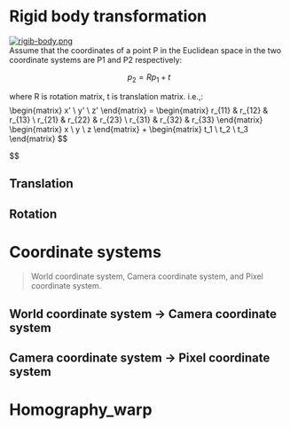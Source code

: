 # Rigid body transformation
[![rigib-body.png](https://i.postimg.cc/pV3RBpZH/rigib-body.png)](https://postimg.cc/YjN5r2Zn)  
Assume that the coordinates of a point P in the Euclidean space in the two coordinate systems are P1 and P2 respectively:
  
$$
p_2 = R p_1 + t
$$
  
where R is rotation matrix, t is translation matrix.
i.e.,:  
$$
$$
\begin{matrix}
x' \\
y' \\
z'
\end{matrix} =
\begin{matrix}
r_{11} & r_{12} & r_{13} \\
r_{21} & r_{22} & r_{23} \\
r_{31} & r_{32} & r_{33}
\end{matrix}
\begin{matrix}
x \\
y \\
z
\end{matrix} +
\begin{matrix}
t_1 \\
t_2 \\
t_3
\end{matrix}
$$

$$  
## Translation

## Rotation

# Coordinate systems
> World coordinate system, Camera coordinate system, and Pixel coordinate system.
## World coordinate system -> Camera coordinate system
## Camera coordinate system -> Pixel coordinate system

# Homography_warp
